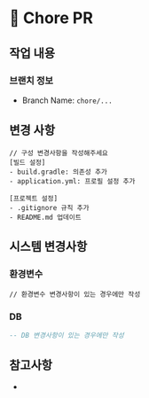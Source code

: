 # 🔧 Chore PR

## 작업 내용
<!-- 프로젝트 설정이나 빌드 관련 변경사항을 설명해주세요 -->

### 브랜치 정보
<!-- 브랜치 이름을 작성해주세요 -->
- Branch Name: `chore/...`

## 변경 사항
```
// 구성 변경사항을 작성해주세요
[빌드 설정]
- build.gradle: 의존성 추가
- application.yml: 프로필 설정 추가

[프로젝트 설정]
- .gitignore 규칙 추가
- README.md 업데이트
```

## 시스템 변경사항
### 환경변수
```properties
// 환경변수 변경사항이 있는 경우에만 작성
```

### DB
```sql
-- DB 변경사항이 있는 경우에만 작성
```

## 참고사항
<!-- 다른 개발자들이 참고할 내용이 있다면 작성해주세요 -->
-
